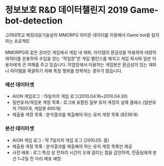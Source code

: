 # 정보보호 R&D 데이터챌린지 2019 Game-bot-detection
고려대학교 해킹대응기술실의 MMORPG 아이온 데이터를 이용해서 Game bot을 탐지하는 프로젝트<br><br>
MMORPG와 같은 온라인 게임에서 게임 내 재화, 아이템의 환금성을 악용하여 대량의 캐릭터를 운용하여 수입을 얻는 “작업장”은 게임 밸런스를 해치고 게임 회사와 일반 이용자에게 큰 피해를 주고 있습니다. 작업장에서 이용하는 게임봇은 환금성이 있는 재화나 아이템을 채굴하기 위해 특정 행위를 반복하는 경우가 많습니다.

### 예선 데이터셋
* AION 게임로그 : 15일치의 게임 로그(2010.04.16~2010.04.30)
* 일반유저/게임봇 계정 목록 : 로그에 포함된 일부 유저 계정의 실제 클래스 (일반유저 7500개, 게임봇 600개)
* 제출용 계정 목록 : 분석결과를 제출해야 하는 유저 계정 목록 (8236개)

### 본선 데이터셋
* AION 게임 로그 : 약 7일치의 게임 로그 (2010.05. 중)
* 제출용 계정 목록 : 분석결과를 제출해야 하는 유저 계정 목록만 제공
* 사전 배포 : 로그 특성 상 전처리 시간이 오래 걸리는 점을 감안하여, 진출팀에게 본선 1~2일 전 미리 배포 예정

